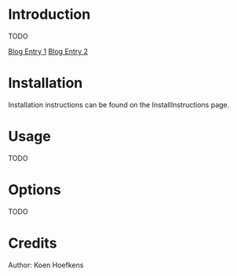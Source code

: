 # Introduction #

TODO

[Blog Entry 1](http://rorybecker.blogspot.com/2007/12/createstubforhandler-plugin.html)
[Blog Entry 2](http://rorybecker.blogspot.com/2007/12/createstubforhandler-how-does-it-work.html)

# Installation #

Installation instructions can be found on the InstallInstructions page.

# Usage #

TODO

# Options #

TODO

# Credits #

Author: Koen Hoefkens